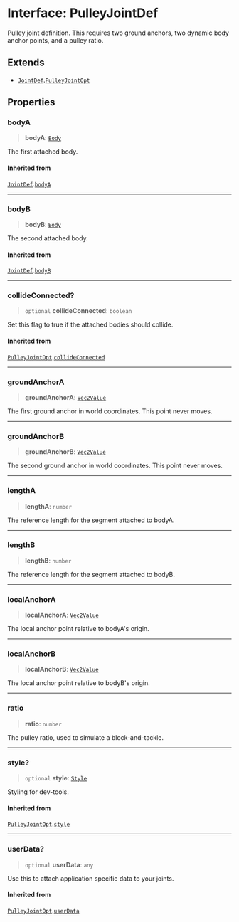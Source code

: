 # Interface: PulleyJointDef

Pulley joint definition. This requires two ground anchors, two dynamic body
anchor points, and a pulley ratio.

## Extends

- [`JointDef`](/api/interfaces/JointDef).[`PulleyJointOpt`](/api/interfaces/PulleyJointOpt)

## Properties

### bodyA

> **bodyA**: [`Body`](/api/classes/Body)

The first attached body.

#### Inherited from

[`JointDef`](/api/interfaces/JointDef).[`bodyA`](/api/interfaces/JointDef#bodya)

***

### bodyB

> **bodyB**: [`Body`](/api/classes/Body)

The second attached body.

#### Inherited from

[`JointDef`](/api/interfaces/JointDef).[`bodyB`](/api/interfaces/JointDef#bodyb)

***

### collideConnected?

> `optional` **collideConnected**: `boolean`

Set this flag to true if the attached bodies
should collide.

#### Inherited from

[`PulleyJointOpt`](/api/interfaces/PulleyJointOpt).[`collideConnected`](/api/interfaces/PulleyJointOpt#collideconnected)

***

### groundAnchorA

> **groundAnchorA**: [`Vec2Value`](/api/interfaces/Vec2Value)

The first ground anchor in world coordinates. This point never moves.

***

### groundAnchorB

> **groundAnchorB**: [`Vec2Value`](/api/interfaces/Vec2Value)

The second ground anchor in world coordinates. This point never moves.

***

### lengthA

> **lengthA**: `number`

The reference length for the segment attached to bodyA.

***

### lengthB

> **lengthB**: `number`

The reference length for the segment attached to bodyB.

***

### localAnchorA

> **localAnchorA**: [`Vec2Value`](/api/interfaces/Vec2Value)

The local anchor point relative to bodyA's origin.

***

### localAnchorB

> **localAnchorB**: [`Vec2Value`](/api/interfaces/Vec2Value)

The local anchor point relative to bodyB's origin.

***

### ratio

> **ratio**: `number`

The pulley ratio, used to simulate a block-and-tackle.

***

### style?

> `optional` **style**: [`Style`](/api/interfaces/Style)

Styling for dev-tools.

#### Inherited from

[`PulleyJointOpt`](/api/interfaces/PulleyJointOpt).[`style`](/api/interfaces/PulleyJointOpt#style)

***

### userData?

> `optional` **userData**: `any`

Use this to attach application specific data to your joints.

#### Inherited from

[`PulleyJointOpt`](/api/interfaces/PulleyJointOpt).[`userData`](/api/interfaces/PulleyJointOpt#userdata)
